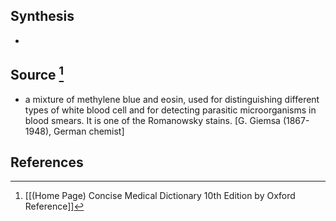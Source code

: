 ## Synthesis
- 
## Source [^1]
- a mixture of methylene blue and eosin, used for distinguishing different types of white blood cell and for detecting parasitic microorganisms in blood smears. It is one of the Romanowsky stains. \[G. Giemsa (1867-1948), German chemist]
## References

[^1]: [[(Home Page) Concise Medical Dictionary 10th Edition by Oxford Reference]]